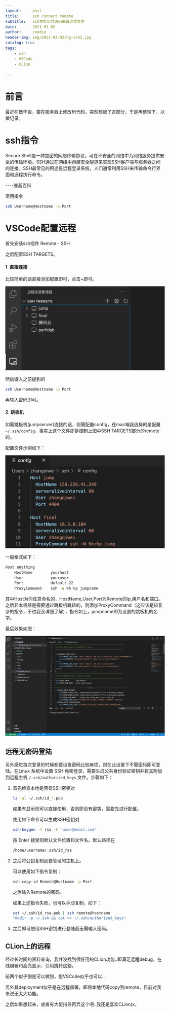 ```yaml
---
layout:     post
title:      ssh connect remote
subtitle:   ssh本机实时访问编辑远程文件
date:       2021-03-02
author:     zondie
header-img: img/2021-03-02/bg-ssh2.jpg
catalog: true
tags:
    - ssh
    - VSCode
    - CLion

---
```


# 前言

最近在做毕设，要在服务器上修改fft代码，突然想起了这部分，于是再整理下，以做记录。

# ssh指令

Secure Shell是一种加密的网络传输协议，可在不安全的网络中为网络服务提供安全的传输环境。SSH通过在网络中创建安全隧道来实现SSH客户端与服务器之间的连接。SSH最常见的用途是远程登录系统，人们通常利用SSH来传输命令行界面和远程执行命令。

----维基百科

常用指令

```bash
ssh Username@Hostname -p Port
```

# VSCode配置远程

首先安装ssh插件 Remote - SSH

之后配置SSH TARGETS。

#### 1. 直接连接

比较简单的话直接添加配置即可，点击+即可。

<img src="img/2021-03-02/1.jpg" style="zoom:50%;" />

然后键入之前提到的

```bash
ssh Username@Hostname -p Port
```

再输入密码即可。

#### 2. 跳板机

如需跳板机(jumpserver)连接的话，则需配置config，在mac端我选择的是配置` ~/.ssh/config`，事实上这个文件即是控制上图中SSH TARGETS部分的remote的。

配置文件示例如下：

<img src="img/2021-03-02/2.jpg" alt="2" style="zoom:50%;" />

一般格式如下：

```bash
Host anything
	HostName 		yourhost
	User	 		youruser
	Port	 		default 22
	ProxyCommand 	ssh -W %h:%p jumpname
```

其中Host为你任意命名的，HostName,User,Port为Remote的ip,用户名和端口。之后若本机器是需要通过跳板机跳转的，则添加ProxyCommand（这应该是较复杂的指令，不过我没详细了解），指令如上，jumpname即为设置的跳板机的名字。

最后效果如图：

<img src="img/2021-03-02/3.jpg" alt="3" style="zoom:50%;" />

## 远程无密码登陆

另外感觉每次登录的时候都要设置密码比较麻烦，则在此设置下不需密码即可登陆。在Linux 系统中设置 SSH 免密登录，需要生成公共身份验证密钥并将其附加到远程主机 `/.ssh/authorized_keys` 文件。步骤如下：

1. 首先检查本地是否有SSH密钥对

   ```bash
   ls -al ~/.ssh/id_*.pub
   ```

   如果有显示则可以直接使用，否则即没有密钥，需要先进行配置。

   使用如下命令可以生成SSH密钥对

   ```bash
   ssh-keygen -t rsa -C "user@email.com"
   ```

   按 Enter 接受则默认文件位置和文件名。默认路径在

   ```bash
   /home/username/.ssh/id_rsa
   ```

2. 之后将公钥复制到要管理的主机上。

   可以使用如下指令复制：

   ```bash
   ssh-copy-id Remote@Hostname -p Port
   ```

   之后输入Remote的密码。

   如果上述指令失败，也可以手动复制，如下：

   ```bash
   cat ~/.ssh/id_rsa.pub | ssh remote@hostname
   "mkdir -p ~/.ssh && cat >> ~/.ssh/authorized_keys"
   ```

3. 之后即可使用SSH密钥进行登陆而无需输入密码。

## CLion上的远程

经过长时间的资料查询，我并没找到很好用的CLion功能..即满足远程debug，在线编辑和高亮显示、引用跳转这些。

前两个似乎倒是可以做到，但VSCode似乎也可以...

另外其deployment似乎是在远程部署，即将本地代码copy到remote，目前对我来说无太大功能。

之后如果想起来，或者有大佬指导再弄这个吧..我还是喜欢CLion(x。

